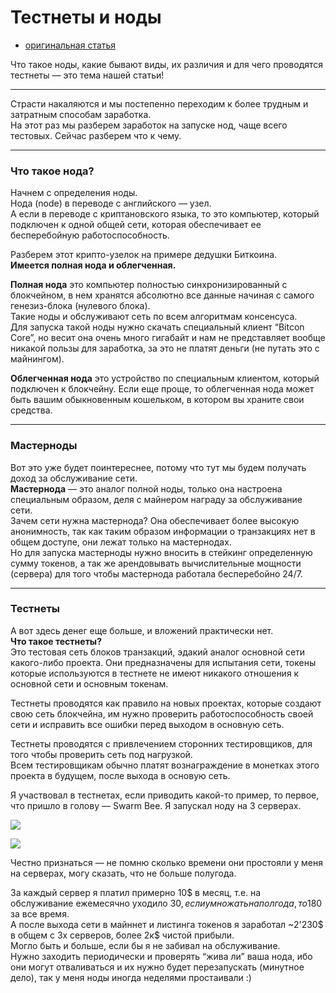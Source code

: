 # Тестнеты и ноды
- [оригинальная статья](https://teletype.in/@greezblog/testnety-i-nody_3.8)

Что такое ноды, какие бывают виды, их различия и для чего проводятся тестнеты — это тема нашей статьи!

---

Страсти накаляются и мы постепенно переходим к более трудным и затратным способам заработка.  
На этот раз мы разберем заработок на запуске нод, чаще всего тестовых. Сейчас разберем что к чему.

---

### **Что такое нода?**

Начнем с определения ноды.  
Нода (node) в переводе с английского — узел.  
А если в переводе с криптановского языка, то это компьютер, который подключен к одной общей сети, которая обеспечивает ее бесперебойную работоспособность.

Разберем этот крипто-узелок на примере дедушки Биткоина.  
**Имеется полная нода и облегченная.**

**Полная нода** это компьютер полностью синхронизированный с блокчейном, в нем хранятся абсолютно все данные начиная с самого генезиз-блока (нулевого блока).  
Такие ноды и обслуживают сеть по всем алгоритмам консенсуса.  
Для запуска такой ноды нужно скачать специальный клиент “Bitcon Core”, но весит она очень много гигабайт и нам не представляет вообще никакой пользы для заработка, за это не платят деньги (не путать это с майнингом).

**Облегченная нода** это устройство по специальным клиентом, который подключен к блокчейну. Если еще проще, то облегченная нода может быть вашим обыкновенным кошельком, в котором вы храните свои средства.

---

### **Мастерноды**

Вот это уже будет поинтереснее, потому что тут мы будем получать доход за обслуживание сети.  
**Мастернода** — это аналог полной ноды, только она настроена специальным образом, деля с майнером награду за обслуживание сети.  
Зачем сети нужна мастернода? Она обеспечивает более высокую анонимность, так как таким образом информации о транзакциях нет в общем доступе, они лежат только на мастернодах.  
Но для запуска мастерноды нужно вносить в стейкинг определенную сумму токенов, а так же арендовывать вычислительные мощности (сервера) для того чтобы мастернода работала бесперебойно 24/7.

---

### **Тестнеты**

А вот здесь денег еще больше, и вложений практически нет.  
**Что такое тестнеты?**  
Это тестовая сеть блоков транзакций, эдакий аналог основной сети какого-либо проекта. Они предназначены для испытания сети, токены которые используются в тестнете не имеют никакого отношения к основной сети и основным токенам.

Тестнеты проводятся как правило на новых проектах, которые создают свою сеть блокчейна, им нужно проверить работоспособность своей сети и исправить все ошибки перед выходом в основную сеть.

Тестнеты проводятся с привлечением сторонних тестировщиков, для того чтобы проверить сеть под нагрузкой.  
Всем тестировщикам обычно платят вознаграждение в монетках этого проекта в будущем, после выхода в основую сеть.

Я участвовал в тестнетах, если приводить какой-то пример, то первое, что пришло в голову — Swarm Bee. Я запускал ноду на 3 серверах.

![](https://cdn-images-1.medium.com/max/800/1*-W59D3cQndgDHcvhNf5JVg.png)

![](https://cdn-images-1.medium.com/max/800/1*-W59D3cQndgDHcvhNf5JVg.png)

Честно признаться — не помню сколько времени они простояли у меня на серверах, могу сказать, что не больше полугода.

За каждый сервер я платил примерно 10$ в месяц, т.е. на обслуживание ежемесячно уходило 30$, если умножать на пол года, то 180$ за все время.  
А после выхода сети в майннет и листинга токенов я заработал ~2'230$ в общем с 3х серверов, более 2к$ чистой прибыли.  
Могло быть и больше, если бы я не забивал на обслуживание.  
Нужно заходить периодически и проверять “жива ли” ваша нода, ибо они могут отваливаться и их нужно будет перезапускать (минутное дело), так у меня ноды иногда неделями простаивали :)